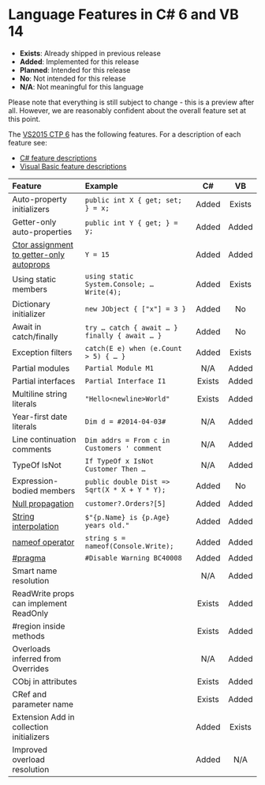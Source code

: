 # Language Features in C# 6 and VB 14

* **Exists**: Already shipped in previous release 
* **Added**: Implemented for this release 
* **Planned**: Intended for this release 
* **No**: Not intended for this release 
* **N/A**: Not meaningful for this language

Please note that everything is still subject to change - this is a preview after all. However, we are reasonably confident about the overall feature set at this point.

The [VS2015 CTP 6](http://visualstudio.com/en-us/downloads/visual-studio-2015-ctp-vs) has the following features. For a description of each feature see:
* [C# feature descriptions](http://www.codeplex.com/Download?ProjectName=roslyn&DownloadId=930852)
* [Visual Basic feature descriptions](http://roslyn.codeplex.com/discussions/571884)

| Feature | Example | C# | VB |
|:-----------|:------------|:------------:|:------------:|
| Auto-property initializers | `public int X { get; set; } = x;` | Added | Exists |
| Getter-only auto-properties | `public int Y { get; } = y;` | Added | Added |
| [Ctor assignment to getter-only autoprops](http://roslyn.codeplex.com/discussions/568824) | `Y = 15` | Added | Added |
| Using static members | `using static System.Console; … Write(4);` | Added | Exists |
| Dictionary initializer | `new JObject { ["x"] = 3 }` | Added | No |
| Await in catch/finally | `try … catch { await … } finally { await … }` | Added | No |
| Exception filters | `catch(E e) when (e.Count > 5) { … }` | Added | Exists |
| Partial modules | `Partial Module M1` | N/A | Added |
| Partial interfaces | `Partial Interface I1` | Exists | Added |
| Multiline string literals | `"Hello<newline>World"` | Exists | Added |
| Year-first date literals | `Dim d = #2014-04-03#` | N/A | Added |
| Line continuation comments | `Dim addrs = From c in Customers ' comment` | N/A | Added |
| TypeOf IsNot | `If TypeOf x IsNot Customer Then …` | N/A | Added |
| Expression-bodied members | `public double Dist => Sqrt(X * X + Y * Y);` | Added | No |
| [Null propagation](http://roslyn.codeplex.com/discussions/540883) | `customer?.Orders?[5]` | Added | Added |
| [String interpolation](http://roslyn.codeplex.com/discussions/570292) | `$"{p.Name} is {p.Age} years old."` | Added | Added |
| [nameof operator](http://roslyn.codeplex.com/discussions/570551) | `string s = nameof(Console.Write);` | Added | Added |
| [#pragma](http://roslyn.codeplex.com/discussions/543476) | `#Disable Warning BC40008` | Added | Added |
| Smart name resolution |    | N/A | Added | 
| ReadWrite props can implement ReadOnly |   | Exists | Added |
| #region inside methods |    | Exists | Added |
| Overloads inferred from Overrides |    | N/A | Added |
| CObj in attributes |   | Exists | Added |
| CRef and parameter name |    | Exists | Added |
| Extension Add in collection initializers |     | Added | Exists |
| Improved overload resolution |   | Added | N/A |

